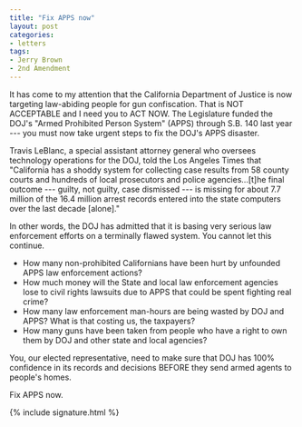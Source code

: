 ```yaml
---
title: "Fix APPS now"
layout: post
categories:
- letters
tags:
- Jerry Brown
- 2nd Amendment
---
```


It has come to my attention that the California Department of Justice is now targeting law-abiding people for gun confiscation. That is NOT ACCEPTABLE and I need you to ACT NOW. The Legislature funded the DOJ's "Armed Prohibited Person System" (APPS) through S.B. 140 last year --- you must now take urgent steps to fix the DOJ's APPS disaster.

Travis LeBlanc, a special assistant attorney general who oversees technology operations for the DOJ, told the Los Angeles Times that "California has a shoddy system for collecting case results from 58 county courts and hundreds of local prosecutors and police agencies...\[t\]he final outcome --- guilty, not guilty, case dismissed --- is missing for about 7.7 million of the 16.4 million arrest records entered into the state computers over the last decade \[alone\]."

In other words, the DOJ has admitted that it is basing very serious law enforcement efforts on a terminally flawed system. You cannot let this continue.

- How many non-prohibited Californians have been hurt by unfounded APPS law enforcement actions?
- How much money will the State and local law enforcement agencies lose to civil rights lawsuits due to APPS that could be spent fighting real crime?
- How many law enforcement man-hours are being wasted by DOJ and APPS? What is that costing us, the taxpayers?
- How many guns have been taken from people who have a right to own them by DOJ and other state and local agencies?

You, our elected representative, need to make sure that DOJ has 100% confidence in its records and decisions BEFORE they send armed agents to people's homes.

Fix APPS now.

{% include signature.html %}
